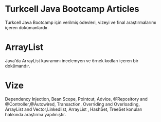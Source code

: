 # Turkcell Java Bootcamp Articles
Turkcell Java Bootcamp için verilmiş ödevleri, vizeyi ve final araştırmalarımı içeren dokümanlardır.

# ArrayList
Java'da ArrayList kavramını incelemyen ve örnek kodları içeren bir dokümandır.

# Vize
Dependency Injection, Bean Scope, Pointcut, Advice, @Repository and @Controller,@Autowired, Transaction,  Overriding and Overloading, ArrayList and Vector,Linkedlist, ArrayList , HashSet, TreeSet konuları hakkında araştırma yapılmıştır.


